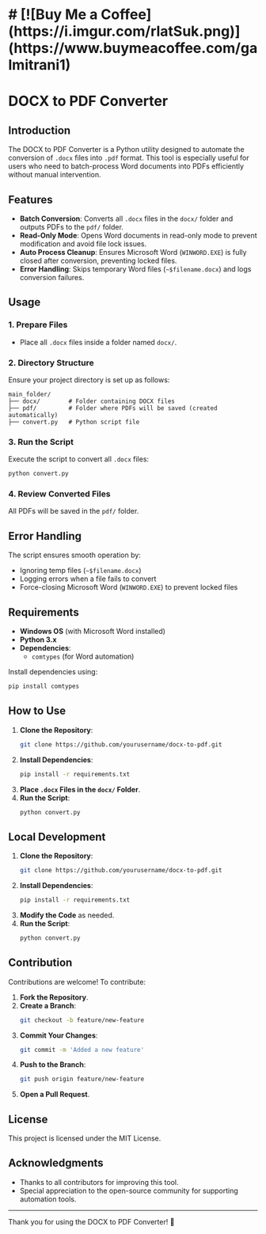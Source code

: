 # # [![Buy Me a Coffee]\(https\://i.imgur.com/rlatSuk.png)]\(https\://www\.buymeacoffee.com/galmitrani1)

# DOCX to PDF Converter

## Introduction

The DOCX to PDF Converter is a Python utility designed to automate the conversion of `.docx` files into `.pdf` format. This tool is especially useful for users who need to batch-process Word documents into PDFs efficiently without manual intervention.

## Features

- **Batch Conversion**: Converts all `.docx` files in the `docx/` folder and outputs PDFs to the `pdf/` folder.
- **Read-Only Mode**: Opens Word documents in read-only mode to prevent modification and avoid file lock issues.
- **Auto Process Cleanup**: Ensures Microsoft Word (`WINWORD.EXE`) is fully closed after conversion, preventing locked files.
- **Error Handling**: Skips temporary Word files (`~$filename.docx`) and logs conversion failures.

## Usage

### 1. **Prepare Files**

- Place all `.docx` files inside a folder named `docx/`.

### 2. **Directory Structure**

Ensure your project directory is set up as follows:

```
main_folder/
├── docx/        # Folder containing DOCX files
├── pdf/         # Folder where PDFs will be saved (created automatically)
├── convert.py   # Python script file
```

### 3. **Run the Script**

Execute the script to convert all `.docx` files:

```bash
python convert.py
```

### 4. **Review Converted Files**

All PDFs will be saved in the `pdf/` folder.

## Error Handling

The script ensures smooth operation by:

- Ignoring temp files (`~$filename.docx`)
- Logging errors when a file fails to convert
- Force-closing Microsoft Word (`WINWORD.EXE`) to prevent locked files

## Requirements

- **Windows OS** (with Microsoft Word installed)
- **Python 3.x**
- **Dependencies**:
  - `comtypes` (for Word automation)

Install dependencies using:

```bash
pip install comtypes
```

## How to Use

1. **Clone the Repository**:
   ```bash
   git clone https://github.com/yourusername/docx-to-pdf.git
   ```
2. **Install Dependencies**:
   ```bash
   pip install -r requirements.txt
   ```
3. **Place ****`.docx`**** Files in the ****`docx/`**** Folder**.
4. **Run the Script**:
   ```bash
   python convert.py
   ```

## Local Development

1. **Clone the Repository**:
   ```bash
   git clone https://github.com/yourusername/docx-to-pdf.git
   ```
2. **Install Dependencies**:
   ```bash
   pip install -r requirements.txt
   ```
3. **Modify the Code** as needed.
4. **Run the Script**:
   ```bash
   python convert.py
   ```

## Contribution

Contributions are welcome! To contribute:

1. **Fork the Repository**.
2. **Create a Branch**:
   ```bash
   git checkout -b feature/new-feature
   ```
3. **Commit Your Changes**:
   ```bash
   git commit -m 'Added a new feature'
   ```
4. **Push to the Branch**:
   ```bash
   git push origin feature/new-feature
   ```
5. **Open a Pull Request**.

## License

This project is licensed under the MIT License.

## Acknowledgments

- Thanks to all contributors for improving this tool.
- Special appreciation to the open-source community for supporting automation tools.

---

Thank you for using the DOCX to PDF Converter! 🚀

